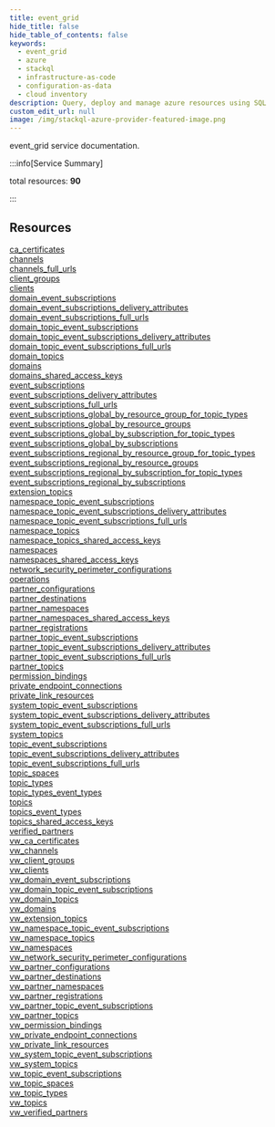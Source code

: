```yaml
---
title: event_grid
hide_title: false
hide_table_of_contents: false
keywords:
  - event_grid
  - azure
  - stackql
  - infrastructure-as-code
  - configuration-as-data
  - cloud inventory
description: Query, deploy and manage azure resources using SQL
custom_edit_url: null
image: /img/stackql-azure-provider-featured-image.png
---
```


event_grid service documentation.

:::info[Service Summary]

total resources: __90__  

:::

## Resources
<div class="row">
<div class="providerDocColumn">
<a href="/services/event_grid/ca_certificates/">ca_certificates</a><br />
<a href="/services/event_grid/channels/">channels</a><br />
<a href="/services/event_grid/channels_full_urls/">channels_full_urls</a><br />
<a href="/services/event_grid/client_groups/">client_groups</a><br />
<a href="/services/event_grid/clients/">clients</a><br />
<a href="/services/event_grid/domain_event_subscriptions/">domain_event_subscriptions</a><br />
<a href="/services/event_grid/domain_event_subscriptions_delivery_attributes/">domain_event_subscriptions_delivery_attributes</a><br />
<a href="/services/event_grid/domain_event_subscriptions_full_urls/">domain_event_subscriptions_full_urls</a><br />
<a href="/services/event_grid/domain_topic_event_subscriptions/">domain_topic_event_subscriptions</a><br />
<a href="/services/event_grid/domain_topic_event_subscriptions_delivery_attributes/">domain_topic_event_subscriptions_delivery_attributes</a><br />
<a href="/services/event_grid/domain_topic_event_subscriptions_full_urls/">domain_topic_event_subscriptions_full_urls</a><br />
<a href="/services/event_grid/domain_topics/">domain_topics</a><br />
<a href="/services/event_grid/domains/">domains</a><br />
<a href="/services/event_grid/domains_shared_access_keys/">domains_shared_access_keys</a><br />
<a href="/services/event_grid/event_subscriptions/">event_subscriptions</a><br />
<a href="/services/event_grid/event_subscriptions_delivery_attributes/">event_subscriptions_delivery_attributes</a><br />
<a href="/services/event_grid/event_subscriptions_full_urls/">event_subscriptions_full_urls</a><br />
<a href="/services/event_grid/event_subscriptions_global_by_resource_group_for_topic_types/">event_subscriptions_global_by_resource_group_for_topic_types</a><br />
<a href="/services/event_grid/event_subscriptions_global_by_resource_groups/">event_subscriptions_global_by_resource_groups</a><br />
<a href="/services/event_grid/event_subscriptions_global_by_subscription_for_topic_types/">event_subscriptions_global_by_subscription_for_topic_types</a><br />
<a href="/services/event_grid/event_subscriptions_global_by_subscriptions/">event_subscriptions_global_by_subscriptions</a><br />
<a href="/services/event_grid/event_subscriptions_regional_by_resource_group_for_topic_types/">event_subscriptions_regional_by_resource_group_for_topic_types</a><br />
<a href="/services/event_grid/event_subscriptions_regional_by_resource_groups/">event_subscriptions_regional_by_resource_groups</a><br />
<a href="/services/event_grid/event_subscriptions_regional_by_subscription_for_topic_types/">event_subscriptions_regional_by_subscription_for_topic_types</a><br />
<a href="/services/event_grid/event_subscriptions_regional_by_subscriptions/">event_subscriptions_regional_by_subscriptions</a><br />
<a href="/services/event_grid/extension_topics/">extension_topics</a><br />
<a href="/services/event_grid/namespace_topic_event_subscriptions/">namespace_topic_event_subscriptions</a><br />
<a href="/services/event_grid/namespace_topic_event_subscriptions_delivery_attributes/">namespace_topic_event_subscriptions_delivery_attributes</a><br />
<a href="/services/event_grid/namespace_topic_event_subscriptions_full_urls/">namespace_topic_event_subscriptions_full_urls</a><br />
<a href="/services/event_grid/namespace_topics/">namespace_topics</a><br />
<a href="/services/event_grid/namespace_topics_shared_access_keys/">namespace_topics_shared_access_keys</a><br />
<a href="/services/event_grid/namespaces/">namespaces</a><br />
<a href="/services/event_grid/namespaces_shared_access_keys/">namespaces_shared_access_keys</a><br />
<a href="/services/event_grid/network_security_perimeter_configurations/">network_security_perimeter_configurations</a><br />
<a href="/services/event_grid/operations/">operations</a><br />
<a href="/services/event_grid/partner_configurations/">partner_configurations</a><br />
<a href="/services/event_grid/partner_destinations/">partner_destinations</a><br />
<a href="/services/event_grid/partner_namespaces/">partner_namespaces</a><br />
<a href="/services/event_grid/partner_namespaces_shared_access_keys/">partner_namespaces_shared_access_keys</a><br />
<a href="/services/event_grid/partner_registrations/">partner_registrations</a><br />
<a href="/services/event_grid/partner_topic_event_subscriptions/">partner_topic_event_subscriptions</a><br />
<a href="/services/event_grid/partner_topic_event_subscriptions_delivery_attributes/">partner_topic_event_subscriptions_delivery_attributes</a><br />
<a href="/services/event_grid/partner_topic_event_subscriptions_full_urls/">partner_topic_event_subscriptions_full_urls</a><br />
<a href="/services/event_grid/partner_topics/">partner_topics</a><br />
<a href="/services/event_grid/permission_bindings/">permission_bindings</a>
</div>
<div class="providerDocColumn">
<a href="/services/event_grid/private_endpoint_connections/">private_endpoint_connections</a><br />
<a href="/services/event_grid/private_link_resources/">private_link_resources</a><br />
<a href="/services/event_grid/system_topic_event_subscriptions/">system_topic_event_subscriptions</a><br />
<a href="/services/event_grid/system_topic_event_subscriptions_delivery_attributes/">system_topic_event_subscriptions_delivery_attributes</a><br />
<a href="/services/event_grid/system_topic_event_subscriptions_full_urls/">system_topic_event_subscriptions_full_urls</a><br />
<a href="/services/event_grid/system_topics/">system_topics</a><br />
<a href="/services/event_grid/topic_event_subscriptions/">topic_event_subscriptions</a><br />
<a href="/services/event_grid/topic_event_subscriptions_delivery_attributes/">topic_event_subscriptions_delivery_attributes</a><br />
<a href="/services/event_grid/topic_event_subscriptions_full_urls/">topic_event_subscriptions_full_urls</a><br />
<a href="/services/event_grid/topic_spaces/">topic_spaces</a><br />
<a href="/services/event_grid/topic_types/">topic_types</a><br />
<a href="/services/event_grid/topic_types_event_types/">topic_types_event_types</a><br />
<a href="/services/event_grid/topics/">topics</a><br />
<a href="/services/event_grid/topics_event_types/">topics_event_types</a><br />
<a href="/services/event_grid/topics_shared_access_keys/">topics_shared_access_keys</a><br />
<a href="/services/event_grid/verified_partners/">verified_partners</a><br />
<a href="/services/event_grid/vw_ca_certificates/">vw_ca_certificates</a><br />
<a href="/services/event_grid/vw_channels/">vw_channels</a><br />
<a href="/services/event_grid/vw_client_groups/">vw_client_groups</a><br />
<a href="/services/event_grid/vw_clients/">vw_clients</a><br />
<a href="/services/event_grid/vw_domain_event_subscriptions/">vw_domain_event_subscriptions</a><br />
<a href="/services/event_grid/vw_domain_topic_event_subscriptions/">vw_domain_topic_event_subscriptions</a><br />
<a href="/services/event_grid/vw_domain_topics/">vw_domain_topics</a><br />
<a href="/services/event_grid/vw_domains/">vw_domains</a><br />
<a href="/services/event_grid/vw_extension_topics/">vw_extension_topics</a><br />
<a href="/services/event_grid/vw_namespace_topic_event_subscriptions/">vw_namespace_topic_event_subscriptions</a><br />
<a href="/services/event_grid/vw_namespace_topics/">vw_namespace_topics</a><br />
<a href="/services/event_grid/vw_namespaces/">vw_namespaces</a><br />
<a href="/services/event_grid/vw_network_security_perimeter_configurations/">vw_network_security_perimeter_configurations</a><br />
<a href="/services/event_grid/vw_partner_configurations/">vw_partner_configurations</a><br />
<a href="/services/event_grid/vw_partner_destinations/">vw_partner_destinations</a><br />
<a href="/services/event_grid/vw_partner_namespaces/">vw_partner_namespaces</a><br />
<a href="/services/event_grid/vw_partner_registrations/">vw_partner_registrations</a><br />
<a href="/services/event_grid/vw_partner_topic_event_subscriptions/">vw_partner_topic_event_subscriptions</a><br />
<a href="/services/event_grid/vw_partner_topics/">vw_partner_topics</a><br />
<a href="/services/event_grid/vw_permission_bindings/">vw_permission_bindings</a><br />
<a href="/services/event_grid/vw_private_endpoint_connections/">vw_private_endpoint_connections</a><br />
<a href="/services/event_grid/vw_private_link_resources/">vw_private_link_resources</a><br />
<a href="/services/event_grid/vw_system_topic_event_subscriptions/">vw_system_topic_event_subscriptions</a><br />
<a href="/services/event_grid/vw_system_topics/">vw_system_topics</a><br />
<a href="/services/event_grid/vw_topic_event_subscriptions/">vw_topic_event_subscriptions</a><br />
<a href="/services/event_grid/vw_topic_spaces/">vw_topic_spaces</a><br />
<a href="/services/event_grid/vw_topic_types/">vw_topic_types</a><br />
<a href="/services/event_grid/vw_topics/">vw_topics</a><br />
<a href="/services/event_grid/vw_verified_partners/">vw_verified_partners</a>
</div>
</div>